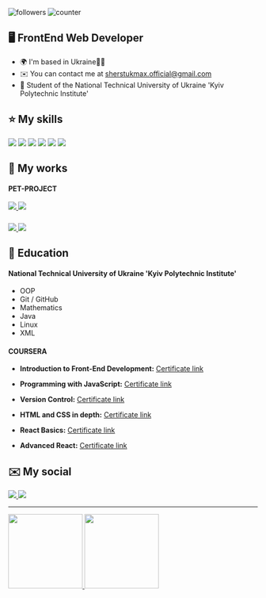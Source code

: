 ![followers](https://img.shields.io/github/followers/Maxson71?logo=github&style=flat-square&color=0891b2&labelColor=1c1917)
![counter](https://komarev.com/ghpvc/?username=Maxson71&color=0891b2&label=views&labelColor=1c1917&style=flat-square)

🖥️ FrontEnd Web Developer
-------------------
  * 🌍  I'm based in Ukraine💙💛
  * ✉️  You can contact me at [sherstukmax.official@gmail.com](mailto:sherstukmax.official@gmail.com)
  * 🧠  Student of the National Technical University of Ukraine 'Kyiv Polytechnic Institute'​

⭐ My skills
-------------------
<img src="https://img.shields.io/badge/REACT JS-61DAFB?style=for-the-badge&logo=react&logoColor=black"/>  <img src="https://img.shields.io/badge/JAVASCRIPT-F7DF1E?style=for-the-badge&logo=javascript&logoColor=black"/>  <img src="https://img.shields.io/badge/HTML-E34F26?style=for-the-badge&logo=html5&logoColor=white"/>  <img src="https://img.shields.io/badge/CSS-1572B6?style=for-the-badge&logo=css3&logoColor=white"/>  <img src="https://img.shields.io/badge/SCSS-CC6699?style=for-the-badge&logo=sass&logoColor=white"/>  <img src="https://img.shields.io/badge/GIT-333?style=for-the-badge&logo=git&logoColor=white"/>


📁 My works
-------------------
#### PET-PROJECT
<a href="https://maxson71.github.io/castpress/">
  <img src="https://img.shields.io/badge/Castpress-white?style=for-the-badge"/>
</a> 
<a href="https://github.com/Maxson71/castpress/tree/main">
  <img src="https://img.shields.io/badge/REPOSITORY-222?style=for-the-badge&logo=github&logoColor=white"/>
</a>

#####

<a href="https://maxson71.github.io/FunHaus/">
  <img src="https://img.shields.io/badge/FunHauS-8c433a?style=for-the-badge"/>
</a> 
<a href="https://github.com/Maxson71/FunHaus/tree/main">
  <img src="https://img.shields.io/badge/REPOSITORY-222?style=for-the-badge&logo=github&logoColor=white"/>
</a>

🧮 Education
-------------------
#### National Technical University of Ukraine 'Kyiv Polytechnic Institute'​
   - OOP
   - Git / GitHub
   - Mathematics
   - Java
   - Linux
   - XML
#### COURSERA
  - **Introduction to Front-End Development:** [Certificate link](https://www.coursera.org/account/accomplishments/certificate/23K47VBE4FE4)
  
  - **Programming with JavaScript:** [Certificate link](https://www.coursera.org/account/accomplishments/certificate/4YMEZSWTHQLA)
  
  - **Version Control:** [Certificate link](https://www.coursera.org/account/accomplishments/certificate/ECJ2JD32WUFQ)
  
  - **HTML and CSS in depth:** [Certificate link](https://www.coursera.org/account/accomplishments/certificate/Q2VAPYDJXH5L)
  
  - **React Basics:** [Certificate link](https://www.coursera.org/account/accomplishments/certificate/395CFWEEQ3SK)
 
  - **Advanced React:** [Certificate link](https://www.coursera.org/account/accomplishments/certificate/8P3UULGGEN3P)

✉️ My social
-------------------
<a href="https://www.linkedin.com/in/maksym-sherstiuk-29868026b/">
  <img src="https://img.shields.io/badge/LINKEDIN-0A66C2?style=for-the-badge&logo=linkedin&logoColor=white"/>
</a> 
<a href="https://t.me/Maxsooooon">
  <img src="https://img.shields.io/badge/TELEGRAM-26A5E4?style=for-the-badge&logo=telegram&logoColor=white"/>
</a>

-------------------

<a href="https://github.com/Maxson71/github-readme-stats">
  <img height=150 src="https://github-readme-stats.vercel.app/api/top-langs/?username=Maxson71&layout=compact"/>
</a>
<a href="https://github-readme-stats.vercel.app/api?username=Maxson71&show_icons=true&count_private=true">
  <img
  height=150
  src="https://github-readme-stats.vercel.app/api?username=Maxson71&show_icons=true&count_private=true"/>
</a>
